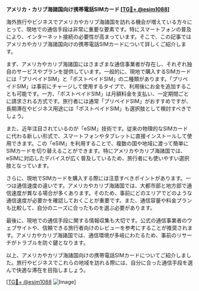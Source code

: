 **アメリカ・カリブ海諸国向け携帯電話SIMカード [[TG💪+ @esim1088](https://t.me/s/esim1088)]**

海外旅行やビジネスでアメリカやカリブ海諸国を訪れる機会が増えている方々にとって、現地での通信手段は非常に重要な要素です。特にスマートフォンの普及により、インターネット接続の必要性が高まっています。そこで、この記事ではアメリカやカリブ海諸国向けの携帯電話SIMカードについて詳しくご紹介します。

まず、アメリカやカリブ海諸国にはさまざまな通信事業者が存在し、それぞれ独自のサービスやプランを提供しています。一般的に、現地で購入するSIMカードには「プリペイドSIM」と「ポストペイドSIM」の二種類があります。「プリペイドSIM」は事前にチャージして使用するタイプで、利用後にお金を追加することも可能です。一方、「ポストペイドSIM」は月額料金を支払い、一定期間ごとに請求される方式です。旅行者には通常「プリペイドSIM」がおすすめですが、長期滞在やビジネス用途には「ポストペイドSIM」も選択肢として検討すべきでしょう。

また、近年注目されているのが「eSIM」技術です。従来の物理的なSIMカードに代わる新しい形式で、スマートフォンやタブレットに直接インストールして使用できます。この「eSIM」を利用することで、複数の国や地域に渡って簡単にSIMカードを切り替えることができます。特にアメリカやカリブ海諸国では、eSIMに対応したデバイスが広く普及しているため、旅行者にも使いやすい選択肢となっています。

さらに、現地でSIMカードを購入する際には注意すべきポイントがあります。一つは通信速度の違いです。アメリカやカリブ海諸国では、大都市部と地方部で通信速度が異なる場合が多くあります。そのため、事前にどのエリアでどのような通信速度が必要かを確認しておくことが重要です。また、通信容量や料金プランも比較して、自分のニーズに合ったものを選ぶ必要があります。

最後に、現地での通信手段に関する情報収集も大切です。公式の通信事業者のウェブサイトや、信頼できる旅行者向けのレビューを参考にすることが推奨されます。アメリカやカリブ海諸国では、通信環境が多岐にわたるため、事前のリサーチがトラブルを防ぐ鍵となります。

以上、アメリカやカリブ海諸国向けの携帯電話SIMカードについてご紹介しました。旅行やビジネスでこれらの地域を訪れる際には、自分に合った通信手段を選んで快適な滞在を目指しましょう。

[[TG💪+ @esim1088](https://t.me/s/esim1088) ![Image](https://i.postimg.cc/Y0z9fWf4/image.png)]